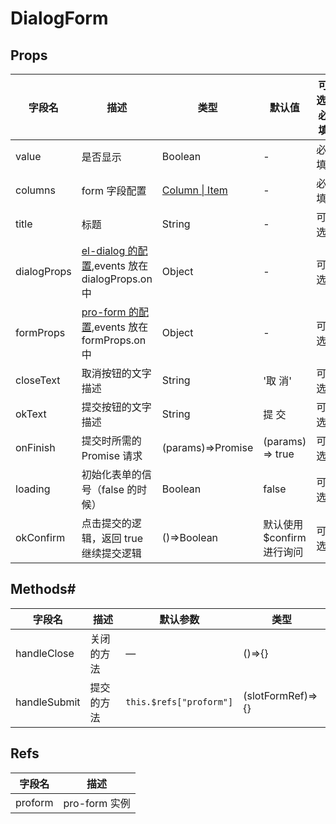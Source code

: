 <!--
 * @Author: zoufengfan
 * @Date: 2022-06-15 16:31:41
 * @LastEditTime: 2022-07-04 17:08:11
 * @LastEditors: zoufengfan
-->

# DialogForm

## Props

| 字段名      | 描述                                                                                                | 类型                               | 默认值                    | 可选/必填 |
| ----------- | --------------------------------------------------------------------------------------------------- | ---------------------------------- | ------------------------- | --------- |
| value       | 是否显示                                                                                            | Boolean                            | -                         | 必填      |
| columns     | form 字段配置                                                                                       | [Column \| Item](../ItemConfig.md) | -                         | 必填      |
| title       | 标题                                                                                                | String                             | -                         | 可选      |
| dialogProps | [el-dialog 的配置](https://element.eleme.cn/#/zh-CN/component/dialog),events 放在 dialogProps.on 中 | Object                             | -                         | 可选      |
| formProps   | [pro-form 的配置](../pro-form/README.md),events 放在 formProps.on 中                                | Object                             | -                         | 可选      |
| closeText   | 取消按钮的文字描述                                                                                  | String                             | '取 消'                   | 可选      |
| okText      | 提交按钮的文字描述                                                                                  | String                             | 提 交                     | 可选      |
| onFinish    | 提交时所需的 Promise 请求                                                                           | (params)=>Promise<boolean>         | (params) => true          | 可选      |
| loading     | 初始化表单的信号（false 的时候）                                                                    | Boolean                            | false                     | 可选      |
| okConfirm   | 点击提交的逻辑，返回 true 继续提交逻辑                                                              | ()=>Boolean                        | 默认使用$confirm 进行询问 | 可选      |

## Methods#

| 字段名       | 描述       | 默认参数                | 类型              |
| ------------ | ---------- | ----------------------- | ----------------- |
| handleClose  | 关闭的方法 | —                       | ()=>{}            |
| handleSubmit | 提交的方法 | `this.$refs["proform"]` | (slotFormRef)=>{} |

## Refs

| 字段名  | 描述          |
| ------- | ------------- |
| proform | pro-form 实例 |
